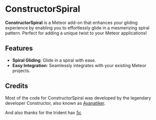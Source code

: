 # ConstructorSpiral

**ConstructorSpiral** is a Meteor add-on that enhances your gliding experience by enabling you to effortlessly glide in a mesmerizing spiral pattern. Perfect for adding a unique twist to your Meteor applications!

## Features

- **Spiral Gliding**: Glide in a spiral with ease.
- **Easy Integration**: Seamlessly integrates with your existing Meteor projects.

## Credits

Most of the code for ConstructorSpiral was developed by the legendary developer Constructor, also known as [Avanatiker](https://github.com/Avanatiker).

And also thanks for the trident hax [5c](https://github.com/5cmc/grim-trident)
